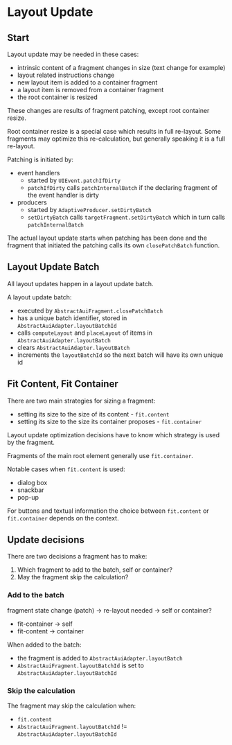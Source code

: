 # Layout Update

## Start

Layout update may be needed in these cases:

- intrinsic content of a fragment changes in size (text change for example)
- layout related instructions change
- new layout item is added to a container fragment
- a layout item is removed from a container fragment
- the root container is resized

These changes are results of fragment patching, except root container resize.

Root container resize is a special case which results in full re-layout. Some
fragments may optimize this re-calculation, but generally speaking it is a full re-layout.

Patching is initiated by:

- event handlers
  - started by `UIEvent.patchIfDirty`
  - `patchIfDirty` calls `patchInternalBatch` if the declaring fragment of the event handler is dirty
- producers 
  - started by `AdaptiveProducer.setDirtyBatch`
  - `setDirtyBatch` calls `targetFragment.setDirtyBatch` which in turn calls `patchInternalBatch`

The actual layout update starts when patching has been done and the fragment that initiated
the patching calls its own `closePatchBatch` function.

## Layout Update Batch

All layout updates happen in a layout update batch.

A layout update batch:

* executed by `AbstractAuiFragment.closePatchBatch`
* has a unique batch identifier, stored in `AbstractAuiAdapter.layoutBatchId`
* calls `computeLayout` and `placeLayout` of items in `AbstractAuiAdapter.layoutBatch`
* clears `AbstractAuiAdapter.layoutBatch`
* increments the `layoutBatchId` so the next batch will have its own unique id

## Fit Content, Fit Container

There are two main strategies for sizing a fragment:

* setting its size to the size of its content - `fit.content`
* setting its size to the size its container proposes - `fit.container`

Layout update optimization decisions have to know which strategy is used by the fragment.

Fragments of the main root element generally use `fit.container`.

Notable cases when `fit.content` is used:

- dialog box
- snackbar
- pop-up

For buttons and textual information the choice between `fit.content` or `fit.container` depends
on the context.

## Update decisions

There are two decisions a fragment has to make:

1. Which fragment to add to the batch, self or container?
2. May the fragment skip the calculation?

### Add to the batch

fragment state change (patch) -> re-layout needed -> self or container?

* fit-container -> self
* fit-content -> container

When added to the batch:

* the fragment is added to `AbstractAuiAdapter.layoutBatch`
* `AbstractAuiFragment.layoutBatchId` is set to `AbstractAuiAdapter.layoutBatchId`

### Skip the calculation

The fragment may skip the calculation when:

* `fit.content`
* `AbstractAuiFragment.layoutBatchId` != `AbstractAuiAdapter.layoutBatchId`